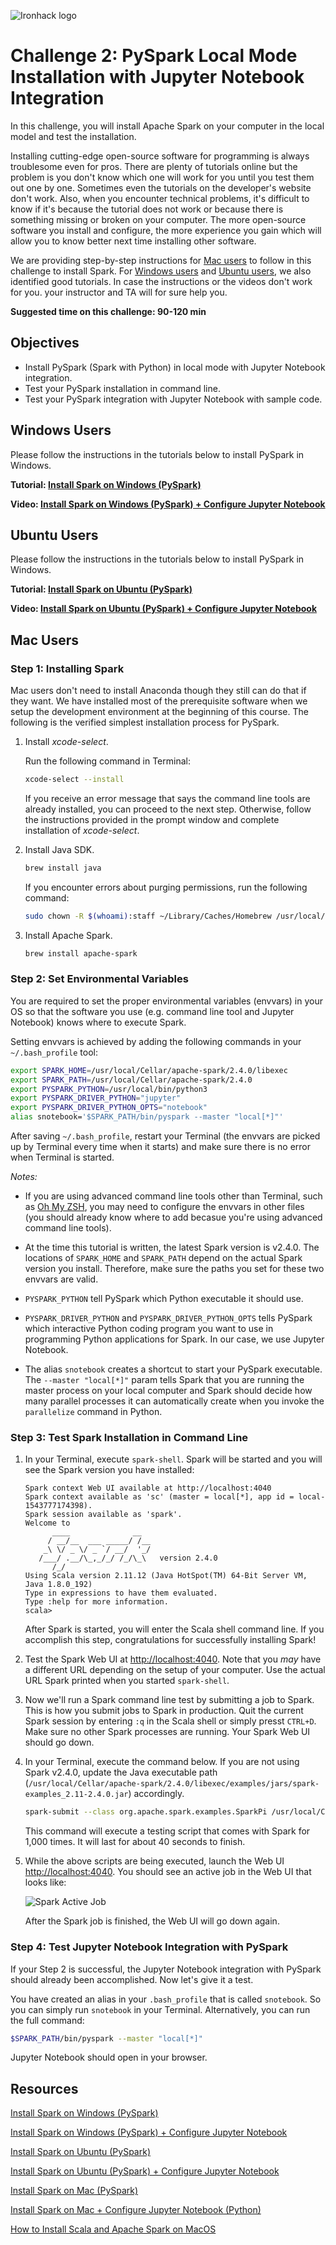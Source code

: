 ![Ironhack logo](https://i.imgur.com/1QgrNNw.png)

# Challenge 2: PySpark Local Mode Installation with Jupyter Notebook Integration

In this challenge, you will install Apache Spark on your computer in the local model and test the installation.

Installing cutting-edge open-source software for programming is always troublesome even for pros. There are plenty of tutorials online but the problem is you don't know which one will work for you until you test them out one by one. Sometimes even the tutorials on the developer's website don't work. Also, when you encounter technical problems, it's difficult to know if it's because the tutorial does not work or because there is something missing or broken on your computer. The more open-source software you install and configure, the more experience you gain which will allow you to know better next time installing other software.

We are providing step-by-step instructions for [Mac users](#mac-users) to follow in this challenge to install Spark. For [Windows users](#windows-users) and [Ubuntu users](#ubuntu-users), we also identified good tutorials. In case the instructions or the videos don't work for you. your instructor and TA will for sure help you.

**Suggested time on this challenge: 90-120 min**

## Objectives

* Install PySpark (Spark with Python) in local mode with Jupyter Notebook integration.
* Test your PySpark installation in command line.
* Test your PySpark integration with Jupyter Notebook with sample code.

## Windows Users

Please follow the instructions in the tutorials below to install PySpark in Windows.

**Tutorial: [Install Spark on Windows (PySpark)](https://medium.com/@GalarnykMichael/install-spark-on-windows-pyspark-4498a5d8d66c)**

**Video: [Install Spark on Windows (PySpark) + Configure Jupyter Notebook](https://www.youtube.com/watch?v=t63PS3kiTTQ)**

## Ubuntu Users

Please follow the instructions in the tutorials below to install PySpark in Windows.

**Tutorial: [Install Spark on Ubuntu (PySpark)](https://medium.com/@GalarnykMichael/install-spark-on-ubuntu-pyspark-231c45677de0)**

**Video: [Install Spark on Ubuntu (PySpark) + Configure Jupyter Notebook](https://www.youtube.com/watch?v=uhVYTNEe_-A)**

## Mac Users

### Step 1: Installing Spark

Mac users don't need to install Anaconda though they still can do that if they want. We have installed most of the prerequisite software when we setup the development environment at the beginning of this course. The following is the verified simplest installation process for PySpark.

1. Install *xcode-select*.

	Run the following command in Terminal:

	```bash
	xcode-select --install
	```

	If you receive an error message that says the command line tools are already installed, you can proceed to the next step. Otherwise, follow the instructions provided in the prompt window and complete installation of *xcode-select*.

1. Install Java SDK.

	```bash
	brew install java
	```

	If you encounter errors about purging permissions, run the following command:

	```bash
	sudo chown -R $(whoami):staff ~/Library/Caches/Homebrew /usr/local/Caskroom
	```

1. Install Apache Spark.

	```bash
	brew install apache-spark
	```

### Step 2: Set Environmental Variables

You are required to set the proper environmental variables (envvars) in your OS so that the software you use (e.g. command line tool and Jupyter Notebook) knows where to execute Spark.

Setting envvars is achieved by adding the following commands in your `~/.bash_profile` tool:

```bash
export SPARK_HOME=/usr/local/Cellar/apache-spark/2.4.0/libexec
export SPARK_PATH=/usr/local/Cellar/apache-spark/2.4.0
export PYSPARK_PYTHON=/usr/local/bin/python3
export PYSPARK_DRIVER_PYTHON="jupyter"
export PYSPARK_DRIVER_PYTHON_OPTS="notebook"
alias snotebook='$SPARK_PATH/bin/pyspark --master "local[*]"'
```

After saving `~/.bash_profile`, restart your Terminal (the envvars are picked up by Terminal every time when it starts) and make sure there is no error when Terminal is started.

*Notes:*

* If you are using advanced command line tools other than Terminal, such as [Oh My ZSH](https://ohmyz.sh/), you may need to configure the envvars in other files (you should already know where to add becasue you're using advanced command line tools).

* At the time this tutorial is written, the latest Spark version is v2.4.0. The locations of `SPARK_HOME` and `SPARK_PATH` depend on the actual Spark version you install. Therefore, make sure the paths you set for these two envvars are valid.

* `PYSPARK_PYTHON` tell PySpark which Python executable it should use.

* `PYSPARK_DRIVER_PYTHON` and `PYSPARK_DRIVER_PYTHON_OPTS` tells PySpark which interactive Python coding program you want to use in programming Python applications for Spark. In our case, we use Jupyter Notebook.

* The alias `snotebook` creates a shortcut to start your PySpark executable. The `--master "local[*]"` param tells Spark that you are running the master process on your local computer and Spark should decide how many parallel processes it can automatically create when you invoke the `parallelize` command in Python.

### Step 3: Test Spark Installation in Command Line

1. In your Terminal, execute `spark-shell`. Spark will be started and you will see the Spark version you have installed:

	```text
	Spark context Web UI available at http://localhost:4040
	Spark context available as 'sc' (master = local[*], app id = local-1543777174398).
	Spark session available as 'spark'.
	Welcome to
	      ____              __
	     / __/__  ___ _____/ /__
	    _\ \/ _ \/ _ `/ __/  '_/
	   /___/ .__/\_,_/_/ /_/\_\   version 2.4.0
	      /_/
	Using Scala version 2.11.12 (Java HotSpot(TM) 64-Bit Server VM, Java 1.8.0_192)
	Type in expressions to have them evaluated.
	Type :help for more information.
	scala>
	```

	After Spark is started, you will enter the Scala shell command line. If you accomplish this step, congratulations for successfully installing Spark!

1. Test the Spark Web UI at [http://localhost:4040](http://localhost:4040). Note that you *may* have a different URL depending on the setup of your computer. Use the actual URL Spark printed when you started `spark-shell`.

1. Now we'll run a Spark command line test by submitting a job to Spark. This is how you submit jobs to Spark in production. Quit the current Spark session by entering `:q` in the Scala shell or simply presst `CTRL+D`. Make sure no other Spark processes are running. Your Spark Web UI should go down.

1. In your Terminal, execute the command below. If you are not using Spark v2.4.0, update the Java executable path (`/usr/local/Cellar/apache-spark/2.4.0/libexec/examples/jars/spark-examples_2.11-2.4.0.jar`) accordingly.

	```bash
	spark-submit --class org.apache.spark.examples.SparkPi /usr/local/Cellar/apache-spark/2.4.0/libexec/examples/jars/spark-examples_2.11-2.4.0.jar 1000
	```

	This command will execute a testing script that comes with Spark for 1,000 times. It will last for about 40 seconds to finish.

1. While the above scripts are being executed, launch the Web UI [http://localhost:4040](http://localhost:4040). You should see an active job in the Web UI that looks like:

	![Spark Active Job](spark-active-job.png)

	After the Spark job is finished, the Web UI will go down again.

### Step 4: Test Jupyter Notebook Integration with PySpark

If your Step 2 is successful, the Jupyter Notebook integration with PySpark should already been accomplished. Now let's give it a test.

You have created an alias in your `.bash_profile` that is called `snotebook`. So you can simply run `snotebook` in your Terminal. Alternatively, you can run the full command:

```bash
$SPARK_PATH/bin/pyspark --master "local[*]"
```

Jupyter Notebook should open in your browser.

## Resources

[Install Spark on Windows (PySpark)](https://medium.com/@GalarnykMichael/install-spark-on-windows-pyspark-4498a5d8d66c)

[Install Spark on Windows (PySpark) + Configure Jupyter Notebook](https://www.youtube.com/watch?v=t63PS3kiTTQ)

[Install Spark on Ubuntu (PySpark)](https://medium.com/@GalarnykMichael/install-spark-on-ubuntu-pyspark-231c45677de0)

[Install Spark on Ubuntu (PySpark) + Configure Jupyter Notebook](https://www.youtube.com/watch?v=uhVYTNEe_-A)

[Install Spark on Mac (PySpark)
](https://medium.com/@GalarnykMichael/install-spark-on-mac-pyspark-453f395f240b)

[Install Spark on Mac + Configure Jupyter Notebook (Python)](https://www.youtube.com/watch?v=I5JtvpyM14U)

[How to Install Scala and Apache Spark on MacOS](https://medium.freecodecamp.org/installing-scala-and-apache-spark-on-mac-os-837ae57d283f)